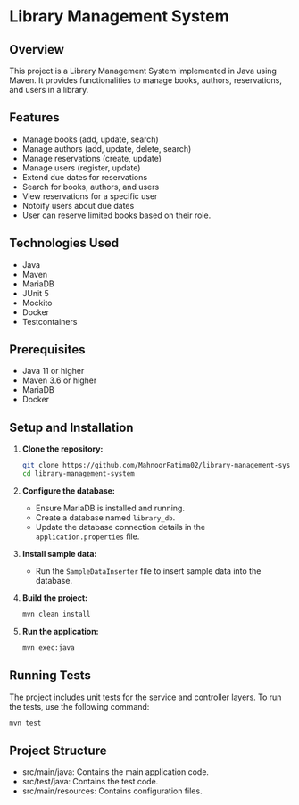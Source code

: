 # Library Management System

## Overview
This project is a Library Management System implemented in Java using Maven. It provides functionalities to manage books, authors, reservations, and users in a library.

## Features
- Manage books (add, update, search)
- Manage authors (add, update, delete, search)
- Manage reservations (create, update)
- Manage users (register, update)
- Extend due dates for reservations
- Search for books, authors, and users
- View reservations for a specific user
- Notoify users about due dates
- User can reserve limited books based on their role.

## Technologies Used
- Java
- Maven
- MariaDB
- JUnit 5
- Mockito
- Docker
- Testcontainers

## Prerequisites
- Java 11 or higher
- Maven 3.6 or higher
- MariaDB
- Docker

## Setup and Installation

1. **Clone the repository:**
    ```sh
    git clone https://github.com/MahnoorFatima02/library-management-system.git
    cd library-management-system
    ```

2. **Configure the database:**
    - Ensure MariaDB is installed and running.
    - Create a database named `library_db`.
    - Update the database connection details in the `application.properties` file.

3. **Install sample data:**
    - Run the `SampleDataInserter` file to insert sample data into the database.

4. **Build the project:**
    ```sh
    mvn clean install
    ```

5. **Run the application:**
    ```sh
    mvn exec:java
    ```

## Running Tests
The project includes unit tests for the service and controller layers. To run the tests, use the following command:
```sh
mvn test
```

## Project Structure
- src/main/java: Contains the main application code.
- src/test/java: Contains the test code.
- src/main/resources: Contains configuration files.